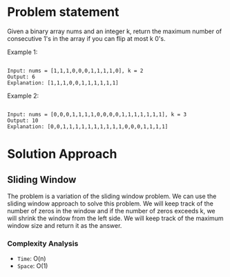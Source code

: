 # Problem statement

Given a binary array nums and an integer k, return the maximum number of consecutive 1's in the array if you can flip at most k 0's.

Example 1:

```

Input: nums = [1,1,1,0,0,0,1,1,1,1,0], k = 2
Output: 6
Explanation: [1,1,1,0,0,1,1,1,1,1,1]

```

Example 2:

```

Input: nums = [0,0,0,1,1,1,1,0,0,0,0,1,1,1,1,1,1,1], k = 3
Output: 10
Explanation: [0,0,1,1,1,1,1,1,1,1,1,1,0,0,0,1,1,1,1]
```

# Solution Approach

## Sliding Window

The problem is a variation of the sliding window problem. We can use the sliding window approach to solve this problem. We will keep track of the number of zeros in the window and if the number of zeros exceeds k, we will shrink the window from the left side. We will keep track of the maximum window size and return it as the answer.

### Complexity Analysis

- `Time`: O(n)
- `Space`: O(1)





